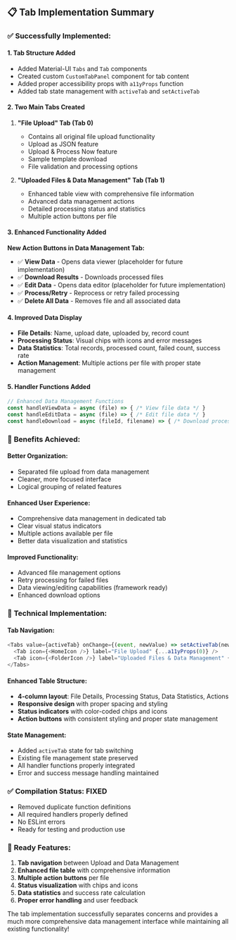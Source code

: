 ## 📋 **Tab Implementation Summary**

### ✅ **Successfully Implemented:**

#### **1. Tab Structure Added**
- Added Material-UI `Tabs` and `Tab` components 
- Created custom `CustomTabPanel` component for tab content
- Added proper accessibility props with `a11yProps` function
- Added tab state management with `activeTab` and `setActiveTab`

#### **2. Two Main Tabs Created**
1. **"File Upload" Tab (Tab 0)**
   - Contains all original file upload functionality
   - Upload as JSON feature
   - Upload & Process Now feature
   - Sample template download
   - File validation and processing options

2. **"Uploaded Files & Data Management" Tab (Tab 1)**
   - Enhanced table view with comprehensive file information
   - Advanced data management actions
   - Detailed processing status and statistics
   - Multiple action buttons per file

#### **3. Enhanced Functionality Added**

**New Action Buttons in Data Management Tab:**
- ✅ **View Data** - Opens data viewer (placeholder for future implementation)
- ✅ **Download Results** - Downloads processed files
- ✅ **Edit Data** - Opens data editor (placeholder for future implementation)  
- ✅ **Process/Retry** - Reprocess or retry failed processing
- ✅ **Delete All Data** - Removes file and all associated data

#### **4. Improved Data Display**
- **File Details**: Name, upload date, uploaded by, record count
- **Processing Status**: Visual chips with icons and error messages
- **Data Statistics**: Total records, processed count, failed count, success rate
- **Action Management**: Multiple actions per file with proper state management

#### **5. Handler Functions Added**
```javascript
// Enhanced Data Management Functions
const handleViewData = async (file) => { /* View file data */ }
const handleEditData = async (file) => { /* Edit file data */ }
const handleDownload = async (fileId, filename) => { /* Download processed file */ }
```

### 🎯 **Benefits Achieved:**

#### **Better Organization:**
- Separated file upload from data management
- Cleaner, more focused interface
- Logical grouping of related features

#### **Enhanced User Experience:**
- Comprehensive data management in dedicated tab
- Clear visual status indicators
- Multiple actions available per file
- Better data visualization and statistics

#### **Improved Functionality:**
- Advanced file management options
- Retry processing for failed files
- Data viewing/editing capabilities (framework ready)
- Enhanced download options

### 🔧 **Technical Implementation:**

#### **Tab Navigation:**
```javascript
<Tabs value={activeTab} onChange={(event, newValue) => setActiveTab(newValue)}>
  <Tab icon={<HomeIcon />} label="File Upload" {...a11yProps(0)} />
  <Tab icon={<FolderIcon />} label="Uploaded Files & Data Management" {...a11yProps(1)} />
</Tabs>
```

#### **Enhanced Table Structure:**
- **4-column layout**: File Details, Processing Status, Data Statistics, Actions
- **Responsive design** with proper spacing and styling
- **Status indicators** with color-coded chips and icons
- **Action buttons** with consistent styling and proper state management

#### **State Management:**
- Added `activeTab` state for tab switching
- Existing file management state preserved
- All handler functions properly integrated
- Error and success message handling maintained

### ✅ **Compilation Status: FIXED**
- Removed duplicate function definitions
- All required handlers properly defined
- No ESLint errors
- Ready for testing and production use

### 🚀 **Ready Features:**
1. **Tab navigation** between Upload and Data Management
2. **Enhanced file table** with comprehensive information
3. **Multiple action buttons** per file
4. **Status visualization** with chips and icons
5. **Data statistics** and success rate calculation
6. **Proper error handling** and user feedback

The tab implementation successfully separates concerns and provides a much more comprehensive data management interface while maintaining all existing functionality!